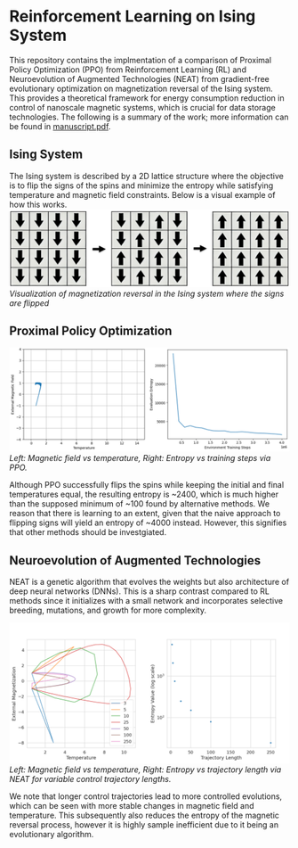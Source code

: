# Reinforcement Learning on Ising System

This repository contains the implmentation of a comparison of Proximal Policy Optimization (PPO) from Reinforcement Learning (RL) and Neuroevolution of Augmented Technologies (NEAT) from gradient-free evolutionary optimization on magnetization reversal of the Ising system. This provides a theoretical framework for energy consumption reduction in control of nanoscale magnetic systems, which is crucial for data storage technologies. The following is a summary of the work; more information can be found in [manuscript.pdf](manuscript.pdf).

## Ising System
The Ising system is described by a 2D lattice structure where the objective is to flip the signs of the spins and minimize the entropy while satisfying temperature and magnetic field constraints. Below is a visual example of how this works.
![Ising magnetization reversal](./figures/ising_magnetization_reversal.png)
*Visualization of magnetization reversal in the Ising system where the signs are flipped*

## Proximal Policy Optimization
![PPO](./figures/PPO.png)
*Left: Magnetic field vs temperature, Right: Entropy vs training steps via PPO.*

Although PPO successfully flips the spins while keeping the initial and final temperatures equal, the resulting entropy is ~2400, which is much higher than the supposed minimum of ~100 found by alternative methods. We reason that there is learning to an extent, given that the naive approach to flipping signs will yield an entropy of ~4000 instead. However, this signifies that other methods should be investgiated.

## Neuroevolution of Augmented Technologies
NEAT is a genetic algorithm that evolves the weights but also architecture of deep neural networks (DNNs). This is a sharp contrast compared to RL methods since it initializes with a small network and incorporates selective breeding, mutations, and growth for more complexity.

![NEAT](./figures/NEAT.png)
*Left: Magnetic field vs temperature, Right: Entropy vs trajectory length via NEAT for variable control trajectory lengths.*

We note that longer control trajectories lead to more controlled evolutions, which can be seen with more stable changes in magnetic field and temperature. This subsequently also reduces the entropy of the magnetic reversal process, however it is highly sample inefficient due to it being an evolutionary algorithm.
